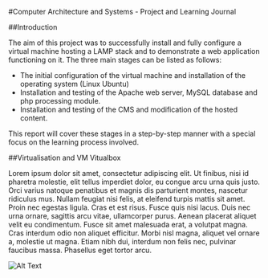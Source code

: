 #Computer Architecture and Systems - Project and Learning Journal

##Introduction

The aim of this project was to successfully install and fully configure a virtual machine hosting a LAMP stack and to demonstrate a web application functioning on it. The three main stages can be listed as follows:

-	The initial configuration of the virtual machine and installation of the operating system (Linux Ubuntu)
-	Installation and testing of the Apache web server, MySQL database and php processing module.
-	Installation and testing of the CMS and modification of the hosted content.

This report will cover these stages in a step-by-step manner with a special focus on the learning process involved.

##Virtualisation and VM Vitualbox

Lorem ipsum dolor sit amet, consectetur adipiscing elit. Ut finibus, nisi id pharetra molestie, elit tellus imperdiet dolor, eu congue arcu urna quis justo. Orci varius natoque penatibus et magnis dis parturient montes, nascetur ridiculus mus. Nullam feugiat nisi felis, at eleifend turpis mattis sit amet. Proin nec egestas ligula. Cras et est risus. Fusce quis nisi lacus. Duis nec urna ornare, sagittis arcu vitae, ullamcorper purus. Aenean placerat aliquet velit eu condimentum. Fusce sit amet malesuada erat, a volutpat magna. Cras interdum odio non aliquet efficitur. Morbi nisl magna, aliquet vel ornare a, molestie ut magna. Etiam nibh dui, interdum non felis nec, pulvinar faucibus massa. Phasellus eget tortor arcu.

![Alt Text](https://github.com/ConorMcGinn/BSC1JProject/shamrock.png)


